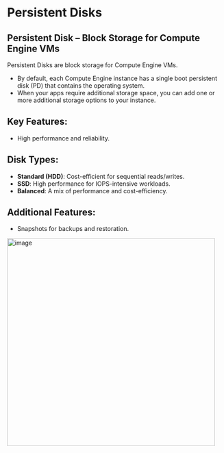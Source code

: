 # Persistent Disks

## Persistent Disk – Block Storage for Compute Engine VMs

Persistent Disks are block storage for Compute Engine VMs.

- By default, each Compute Engine instance has a single boot persistent disk (PD) that contains the operating system.
- When your apps require additional storage space, you can add one or more additional storage options to your instance.

## Key Features:
- High performance and reliability.

## Disk Types:
- **Standard (HDD)**: Cost-efficient for sequential reads/writes.
- **SSD**: High performance for IOPS-intensive workloads.
- **Balanced**: A mix of performance and cost-efficiency.

## Additional Features:
- Snapshots for backups and restoration.

<img width="485" alt="image" src="https://github.com/user-attachments/assets/eda17b7e-4150-46dd-a964-7d3625cad8fc" />
